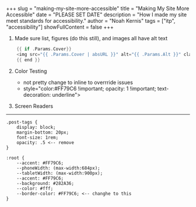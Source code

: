 +++
slug = "making-my-site-more-accessible"
title = "Making My Site More Accessible"
date = "PLEASE SET DATE"
description = "How I made my site meet standards for accessibility."
author = "Noah Kernis"
tags = ["itp", "accessibility"]
showFullContent = false
+++

1. Made sure list, figures (do this still), and images all have alt text
```go
    {{ if .Params.Cover}}
    <img src="{{ .Params.Cover | absURL }}" alt="{{ .Params.Alt }}" class="post-cover" />
	{{ end }}
```
2. Color Testing
	- not pretty change to inline to overrride issues
	- style="color:#FF79C6 !important; opacity: 1 !important; text-decoration: underline">

3. Screen Readers

---

```
.post-tags {
	display: block;
	margin-bottom: 20px;
	font-size: 1rem;
	opacity: .5 <-- remove
}

:root {
	--accent: #FF79C6;
	--phoneWidth: (max-width:684px);
	--tabletWidth: (max-width:900px);
	--accent: #FF79C6;
	--background: #282A36;
	--color: #fff;
	--border-color: #FF79C6; <-- changhe to this
}
```